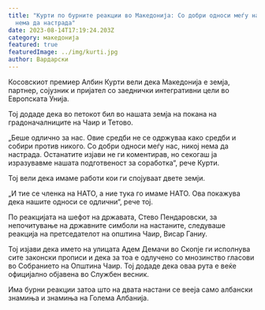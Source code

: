 ```yaml
---
title: "Курти по бурните реакции во Македонија: Со добри односи меѓу нас, никој
  нема да настрада"
date: 2023-08-14T17:19:24.203Z
category: македонија
featured: true
featuredImage: ../img/kurti.jpg
author: Вардарски
---
```

<!--StartFragment-->

Косовскиот премиер Албин Курти вели дека Македонија е земја, партнер, сојузник и пријател со заеднички интегративни цели во Европската Унија.

Тој додаде дека во петокот бил во нашата земја на покана на градоначалниците на Чаир и Тетово.

„Беше одлично за нас. Овие средби не се одржуваа како средби и собири против никого. Со добри односи меѓу нас, никој нема да настрада. Останатите изјави не ги коментирав, но секогаш ја изразувавме нашата подготвеност за соработка“, рече Курти.

Тој вели дека имаме работи кои ги спојуваат двете земји. 

„И тие се членка на НАТО, а ние тука го имаме НАТО. Ова покажува дека нашите односи се одлични“, рече тој.

По реакцијата на шефот на државата, Стево Пендаровски, за непочитување на државните симболи на настаните, следуваше реакција на претседателот на општина Чаир, Висар Ганиу.

Тој изјави дека името на улицата Адем Демачи во Скопје ги исполнува сите законски прописи и дека за тоа е одлучено со мнозинство гласови во Собранието на Општина Чаир. Тој додаде дека оваа рута е веќе официјално објавена во Службен весник.

Има бурни реакции затоа што на двата настани се вееја само албански знамиња и знамиња на Голема Албанија. 

<!--EndFragment-->